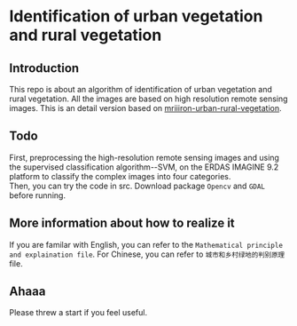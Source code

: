 # Identification of urban vegetation and rural vegetation
## Introduction
This repo is about an algorithm of identification of urban vegetation and rural vegetation. All the images are based on high resolution remote sensing images. This is an detail version based on [mriiiron-urban-rural-vegetation](https://github.com/mriiiron/urban-rural-vegetation).
## Todo
First, preprocessing the high-resolution remote sensing images and using the supervised classification algorithm--SVM, on the ERDAS IMAGINE 9.2 platform to classify the complex images into four categories. <br> 
Then, you can try the code in src. Download package `Opencv` and `GDAL` before running.<br>
## More information about how to realize it
If you are familar with English, you can refer to the `Mathematical principle and explaination file`. For Chinese, you can refer to `城市和乡村绿地的判别原理` file.
## Ahaaa
Please threw a start if you feel useful.
